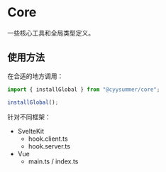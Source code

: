 # Core

一些核心工具和全局类型定义。

## 使用方法

在合适的地方调用：

```typescript
import { installGlobal } from "@cyysummer/core";

installGlobal();
```

针对不同框架：

- SvelteKit
  - hook.client.ts
  - hook.server.ts
- Vue
  - main.ts / index.ts
